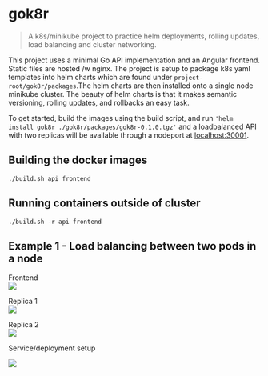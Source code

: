 # gok8r

> A k8s/minikube project to practice helm deployments, rolling updates, load balancing and cluster networking.

This project uses a minimal Go API implementation and an Angular frontend. Static files are hosted /w nginx. The project is setup to package k8s yaml templates into helm charts which are found under `project-root/gok8r/packages`.The helm charts are then installed onto a single node minikube cluster. The beauty of helm charts is that it makes semantic versioning, rolling updates, and rollbacks an easy task.

To get started, build the images using the build script, and run `'helm install gok8r ./gok8r/packages/gok8r-0.1.0.tgz'` and a loadbalanced API with two replicas will be available through a nodeport at [localhost:30001](http://localhost:30001).

## Building the docker images

```./build.sh api frontend```

## Running containers outside of cluster

```./build.sh -r api frontend```



## Example 1 - Load balancing between two pods in a node

Frontend  
<img src="images/task_on_host.png">

Replica 1  
<img src="images/replica1.jpg">   

Replica 2  
<img src="images/replica2.jpg"> 

Service/deployment setup  

<img src="images/setup.jpg"> 